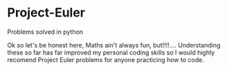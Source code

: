 # Project-Euler
Problems solved in python


Ok so let's be honest here, Maths ain't always fun, but!!!!.... Understanding these so far has far improved my personal coding skills so I would highly recomend Project Euler problems for anyone practicing how to code.
